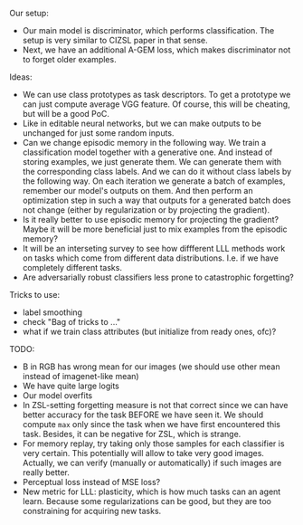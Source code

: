 Our setup:
- Our main model is discriminator, which performs classification. The setup is very similar to CIZSL paper in that sense.
- Next, we have an additional A-GEM loss, which makes discriminator not to forget older examples.

Ideas:
- We can use class prototypes as task descriptors. To get a prototype we can just compute average VGG feature. Of course, this will be cheating, but will be a good PoC.
- Like in editable neural networks, but we can make outputs to be unchanged for just some random inputs.
- Can we change episodic memory in the following way. We train a classification model together with a generative one. And instead of storing examples, we just generate them. We can generate them with the corresponding class labels. And we can do it without class labels by the following way. On each iteration we generate a batch of examples, remember our model's outputs on them. And then perform an optimization step in such a way that outputs for a generated batch does not change (either by regularization or by projecting the gradient).
- Is it really better to use episodic memory for projecting the gradient? Maybe it will be more beneficial just to mix examples from the episodic memory?
- It will be an interseting survey to see how diffferent LLL methods work on tasks which come from different data distributions. I.e. if we have completely different tasks.
- Are adversarially robust classifiers less prone to catastrophic forgetting?

Tricks to use:
- label smoothing
- check "Bag of tricks to ..."
- what if we train class attributes (but initialize from ready ones, ofc)?

TODO:
- B in RGB has wrong mean for our images (we should use other mean instead of imagenet-like mean)
- We have quite large logits
- Our model overfits
- In ZSL-setting forgetting measure is not that correct since we can have better accuracy for the task BEFORE we have seen it. We should compute `max` only since the task when we have first encountered this task. Besides, it can be negative for ZSL, which is strange.
- For memory replay, try taking only those samples for each classifier is very certain. This potentially will allow to take very good images. Actually, we can verify (manually or automatically) if such images are really better.
- Perceptual loss instead of MSE loss?
- New metric for LLL: plasticity, which is how much tasks can an agent learn. Because some regularizations can be good, but they are too constraining for acquiring new tasks.

